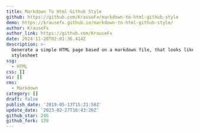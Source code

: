 ```yaml
---
title: Markdown To Html Github Style
github: https://github.com/KrauseFx/markdown-to-html-github-style
demo: https://krausefx.github.io/markdown-to-html-github-style/
author: KrauseFx
author_link: https://github.com/KrauseFx
date: 2024-11-28T02:01:36.414Z
description: >-
  Generate a simple HTML page based on a markdown file, that looks like GitHub's
  stylesheet
ssg:
  - HTML
css: []
ui: []
cms:
  - Markdown
category: []
draft: false
publish_date: '2019-05-13T15:21:58Z'
update_date: '2023-02-27T16:43:26Z'
github_star: 246
github_fork: 128
---
```

